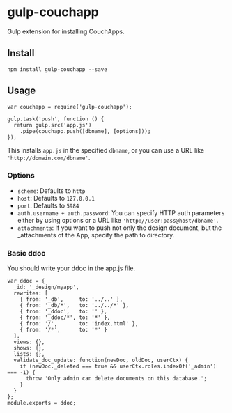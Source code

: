 # gulp-couchapp
Gulp extension for installing CouchApps.
## Install
    npm install gulp-couchapp --save
## Usage
```
var couchapp = require('gulp-couchapp');

gulp.task('push', function () {
  return gulp.src('app.js')
    .pipe(couchapp.push([dbname], [options]));
});
```
This installs `app.js` in the specified `dbname`, or you can use a URL like `'http://domain.com/dbname'`.
### Options
- `scheme`: Defaults to `http`
- `host`: Defaults to `127.0.0.1`
- `port`: Defaults to `5984`
- `auth.username + auth.password`: You can specify HTTP auth parameters either by using options or a URL like `'http://user:pass@host/dbname'`.
- `attachments`: If you want to push not only the design document, but the _attachments of the App, specify the path to directory.

### Basic ddoc
You should write your ddoc in the app.js file.
```
var ddoc = {
  _id: '_design/myapp',
  rewrites: [
    { from: '_db',     to: '../..' },
    { from: '_db/*',   to: '../../*' },
    { from: '_ddoc',   to: '' },
    { from: '_ddoc/*', to: '*' },
    { from: '/',       to: 'index.html' },
    { from: '/*',      to: '*' }
  ],
  views: {},
  shows: {},
  lists: {},
  validate_doc_update: function(newDoc, oldDoc, userCtx) {
    if (newDoc._deleted === true && userCtx.roles.indexOf('_admin') === -1) {
      throw 'Only admin can delete documents on this database.';
    }
  }
};
module.exports = ddoc;
```
